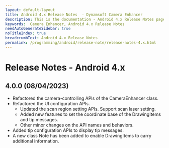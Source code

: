 ```yaml
---
layout: default-layout
title: Android 4.x Release Notes  - Dynamsoft Camera Enhancer
description: This is the documentation - Android 4.x Release Notes page of Dynamsoft Camera Enhancer.
keywords:  Camera Enhancer, Android 4.x Release Notes
needAutoGenerateSidebar: true
noTitleIndex: true
breadcrumbText: Android 4.x Release Notes
permalink: /programming/android/release-note/release-notes-4.x.html
---
```


# Release Notes - Android 4.x

## 4.0.0 (08/04/2023)

* Refactored the camera-controlling APIs of the CameraEnhancer class.
* Refactored the UI configuration APIs.
  * Updated the scan region setting APIs. Support scan laser setting.
  * Added new features to set the coordinate base of the DrawingItems and tip messages.
  * Other minor changes on the API names and behaviors.
* Added tip configuration APIs to display tip messages.
* A new class Note has been added to enable DrawingItems to carry additional information.
